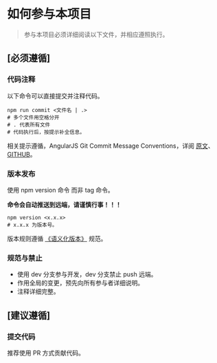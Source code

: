 # 如何参与本项目

> 参与本项目必须详细阅读以下文件，并相应遵照执行。

## [必须遵循]

### 代码注释

以下命令可以直接提交并注释代码。

```shell
npm run commit <文件名 | .>
# 多个文件用空格分开
# . 代表所有文件
# 代码执行后，按提示补全信息。
```

相关提示遵循，AngularJS Git Commit Message Conventions，详阅 [原文](https://docs.google.com/document/d/1QrDFcIiPjSLDn3EL15IJygNPiHORgU1_OOAqWjiDU5Y)、[GITHUB](https://github.com/angular/angular.js/blob/master/DEVELOPERS.md#commits)。

### 版本发布

使用 npm version 命令 而非 tag 命令。

**命令会自动推送到远端，请谨慎行事！！！**

```shell
npm version <x.x.x>
# x.x.x 为版本号。
```
版本规则遵循 [《语义化版本》](http://semver.org/lang/zh-CN/) 规范。

### 规范与禁止

* 使用 dev 分支参与开发，dev 分支禁止 push 远端。
* 作用全局的变更，预先向所有参与者详细说明。
* 注释详细完整。

## [建议遵循]

### 提交代码

推荐使用 PR 方式贡献代码。